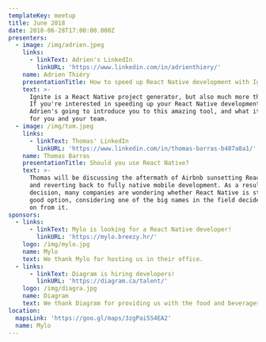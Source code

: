 ```yaml
---
templateKey: meetup
title: June 2018
date: 2018-06-28T17:00:00.000Z
presenters:
  - image: /img/adrien.jpeg
    links:
      - linkText: Adrien's LinkedIn
        linkURL: 'https://www.linkedin.com/in/adrienthiery/'
    name: Adrien Thiéry
    presentationTitle: How to speed up React Native development with Ignite
    text: >-
      Ignite is a React Native project generator, but also much more than that.
      If you're interested in speeding up your React Native development,
      Adrien's going to introduce you to this amazing tool, and what it can do
      for you and your team.
  - image: /img/tom.jpeg
    links:
      - linkText: Thomas' LinkedIn
        linkURL: 'https://www.linkedin.com/in/thomas-barras-b487a8a1/'
    name: Thomas Barras
    presentationTitle: Should you use React Native?
    text: >-
      Thomas will be discussing the aftermath of Airbnb sunsetting React Native
      and reverting back to fully native mobile development. As a result of that
      decision, many companies are wondering whether React Native is still a
      good option, considering one of the big names in the field decided to move
      on from it.
sponsors:
  - links:
      - linkText: Mylo is looking for a React Native developer!
        linkURL: 'https://mylo.breezy.hr/'
    logo: /img/mylo.jpg
    name: Mylo
    text: We thank Mylo for hosting us in their office.
  - links:
      - linkText: Diagram is hiring developers!
        linkURL: 'https://diagram.ca/talent/'
    logo: /img/diagra.jpg
    name: Diagram
    text: We thank Diagram for providing us with the food and beverages.
location:
  mapsLink: 'https://goo.gl/maps/3zgPai5S4EA2'
  name: Mylo
---
```


